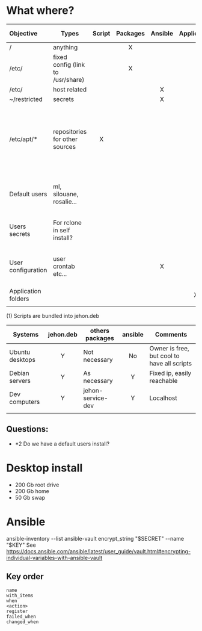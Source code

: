 # What where?

| Objective           | Types                             | Script | Packages | Ansible | Application | Not managed | Comment                                                        |
| :------------------ | --------------------------------- | :----: | :------: | :-----: | :---------: | :---------: | -------------------------------------------------------------- |
| /                   | anything                          |        |    X     |         |             |             |                                                                |
| /etc/               | fixed config (link to /usr/share) |        |    X     |         |             |             |                                                                |
| /etc/               | host related                      |        |          |    X    |             |             |                                                                |
| ~/restricted        | secrets                           |        |          |    X    |             |             |                                                                |
| /etc/apt/\*         | repositories for other sources    |   X    |          |         |             |             | Bundled as package, it is difficult to update and depend on it |
| Default users       | ml, silouane, rosalie...          |        |          |         |             |      X      | Desktop are moving too quickly                                 |
| Users secrets       | For rclone in self install?       |        |          |         |             |      X      | Required by script when necessary                              |
| User configuration  | user crontab etc...               |        |          |    X    |             |             | Always depend of the user login name                           |
| Application folders |                                   |        |          |         |      X      |             | ?? C'est quoi ??                                               |
|                     |                                   |        |          |         |             |             |                                                                |

(1) Scripts are bundled into jehon.deb

| Systems         | jehon.deb | others packages   | ansible | Comments                                    |
| --------------- | :-------: | ----------------- | :-----: | ------------------------------------------- |
| Ubuntu desktops |     Y     | Not necessary     |   No    | Owner is free, but cool to have all scripts |
| Debian servers  |     Y     | As necessary      |    Y    | Fixed ip, easily reachable                  |
| Dev computers   |     Y     | jehon-service-dev |    Y    | Localhost                                   |
|                 |           |                   |         |                                             |

## Questions:

-   \*2 Do we have a default users install?

# Desktop install

-   200 Gb root drive
-   200 Gb home
-   50 Gb swap

# Ansible

ansible-inventory --list
ansible-vault encrypt_string "$SECRET" --name "$KEY"
See https://docs.ansible.com/ansible/latest/user_guide/vault.html#encrypting-individual-variables-with-ansible-vault

## Key order

    name
    with_items
    when
    <action>
    register
    failed_when
    changed_when
